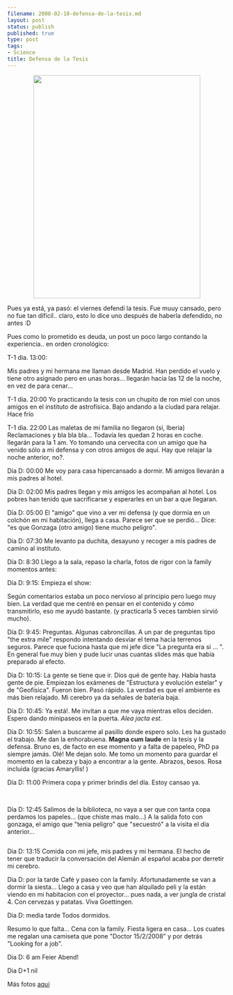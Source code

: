 ```yaml
--- 
filename: 2008-02-18-defensa-de-la-tesis.md
layout: post
status: publish
published: true
type: post
tags: 
- Science
title: Defensa de la Tesis
---
```

<p style="text-align:center;"><a href="http://lh4.google.com/brunosan/R7lgfYsdlxI/AAAAAAAABJI/fWxB_3GSrXI/IMG_9770.JPG?imgmax=512"><img class="aligncenter" src="http://lh4.google.com/brunosan/R7lgfYsdlxI/AAAAAAAABJI/fWxB_3GSrXI/IMG_9770.JPG?imgmax=512" border="0" alt="" width="384" height="512" /></a></p>
Pues ya está, ya pasó: el viernes defendí la tesis. Fue muuy cansado, pero no fue tan difícil.. claro, esto lo dice uno después de haberla defendido, no antes :D

Pues como lo prometido es deuda, un post un poco largo contando la experiencia.. en orden cronológico:

<!--more-->T-1 dia. 13:00:
Mis padres y mi hermana me llaman desde Madrid. Han perdido el vuelo y tiene otro asignado pero en unas horas... llegarán hacia las 12 de la noche, en vez de para cenar...

T-1 dia. 20:00
Yo practicando la tesis con un chupito de ron miel con unos amigos en el instituto de astrofísica. Bajo andando a la ciudad para relajar. Hace frío

T-1 dia. 22:00
Las maletas de mi familia no llegaron (si, Iberia) Reclamaciones y bla bla bla... Todavía les quedan 2 horas en coche. llegarán para la 1 am. Yo tomando una cervecita con un amigo que ha venido sólo a mi defensa y con otros amigos de aquí. Hay que relajar la noche anterior, no?.

Día D: 00:00
Me voy para casa hipercansado a dormir. Mi amigos llevarán a mis padres al hotel.

Día D: 02:00
Mis padres llegan y mis amigos les acompañan al hotel. Los pobres han tenido que sacrificarse y esperarles en un bar a que llegaran.

Día D: 05:00
El "amigo" que vino a ver mi defensa (y que dormía en un colchón en mi habitación), llega a casa. Parece ser que se perdió... Dice: "es que Gonzaga (otro amigo) tiene mucho peligro".

Día D: 07:30
Me levanto pa duchita, desayuno y recoger a mis padres de camino al instituto.

Día D: 8:30
Llego a la sala, repaso la charla, fotos de rigor con la family momentos antes:
<a href="http://lh3.google.com/brunosan/R7lgZIsdltI/AAAAAAAABIo/psOP7-BEzbU/IMG_9759.JPG?imgmax=512"><img src="http://lh3.google.com/brunosan/R7lgZIsdltI/AAAAAAAABIo/psOP7-BEzbU/IMG_9759.JPG?imgmax=512" border="0" alt="" /></a>
<a href="http://lh6.google.com/brunosan/R7lgc4sdlvI/AAAAAAAABI4/U5nbR3EXklM/IMG_9764.JPG?imgmax=512"><img src="http://lh6.google.com/brunosan/R7lgc4sdlvI/AAAAAAAABI4/U5nbR3EXklM/IMG_9764.JPG?imgmax=512" border="0" alt="" /></a>

Día D: 9:15:
Empieza el show:
<a href="http://bp1.blogger.com/_I9rCc9BaIkw/R7lnjYsdl_I/AAAAAAAABME/FKdHfjLWSTw/s1600-h/IMAGE_00235.jpg"><img class="aligncenter" src="http://bp1.blogger.com/_I9rCc9BaIkw/R7lnjYsdl_I/AAAAAAAABME/FKdHfjLWSTw/s320/IMAGE_00235.jpg" border="0" alt="" /></a>

Según comentarios estaba un poco nervioso al principio pero luego muy bien. La verdad que me centré en pensar en el contenido y cómo transmitirlo, eso me ayudó bastante. (y practicarla 5 veces tambien sirvió mucho).

Día D: 9:45:
Preguntas.
Algunas cabroncillas.
A un par de preguntas tipo "the extra mile" respondo intentando desviar el tema hacia terrenos seguros. Parece que fuciona hasta que mi jefe dice "La pregunta era si ... ".
En general fue muy bien y pude lucir unas cuantas slides más que había preparado al efecto.

Dia D: 10:15:
La gente se tiene que ir. Dios qué de gente hay. Había hasta gente de pie.
Empiezan los exámenes de "Estructura y evolución estelar" y de "Geofísica".
Fueron bien. Pasó rápido. La verdad es que el ambiente es más bien relajado.
Mi cerebro ya da señales de batería baja.

Día D: 10:45:
Ya está!. Me invitan a que me vaya mientras ellos deciden. Espero dando minipaseos en la puerta. *Alea jacta est*.

Día D: 10:55:
Salen a buscarme al pasillo donde espero solo. Les ha gustado el trabajo. Me dan la enhorabuena. **Magna cum laude** en la tesis y la defensa. Bruno es, de facto en ese momento y a falta de papeleo, PhD pa siempre jamás. Olé!
Me dejan solo. Me tomo un momento para guardar el momento en la cabeza y bajo a encontrar a la gente. Abrazos, besos. Rosa incluida (gracias Amaryllis! )

Día D: 11:00
Primera copa y primer brindis del día. Estoy cansao ya.
<a href="http://lh3.google.com/brunosan/R7lgeIsdlwI/AAAAAAAABJA/GhCARm5ZNc0/IMG_9767.JPG?imgmax=512"><img src="http://lh3.google.com/brunosan/R7lgeIsdlwI/AAAAAAAABJA/GhCARm5ZNc0/IMG_9767.JPG?imgmax=512" border="0" alt="" /></a>

&nbsp;

Día D: 12:45
Salimos de la biblioteca, no vaya a ser que con tanta copa perdamos los papeles... (que chiste mas malo...)
A la salida foto con gonzaga, el amigo que "tenia peligro" que "secuestró" a la visita el dia anterior...

<a href="http://lh3.google.com/brunosan/R7lgiIsdl1I/AAAAAAAABJs/Lem-4oA08g8/IMG_9776.JPG?imgmax=512"><img src="http://lh3.google.com/brunosan/R7lgiIsdl1I/AAAAAAAABJs/Lem-4oA08g8/IMG_9776.JPG?imgmax=512" border="0" alt="" /></a>

Dia D: 13:15
Comida con mi jefe, mis padres y mi hermana. El hecho de tener que traducir la conversación del Alemán al español acaba por derretir mi cerebro.

Dia D: por la tarde
Café y paseo con la family. Afortunadamente se van a dormir la siesta... Llego a casa y veo que han alquilado peli y la están viendo en mi habitacion con el proyector... pues nada, a ver jungla de cristal 4. Con cervezas y patatas. Viva Goettingen.

Dia D: media tarde
Todos dormidos.

Resumo lo que falta...
Cena con la family. Fiesta ligera en casa...
Los cuates me regalan una camiseta que pone "Doctor 15/2/2008" y por detrás "Looking for a job".
<a href="http://lh6.google.com/brunosan/R7lgn4sdl8I/AAAAAAAABKk/B-zJvw2EqpQ/IMG_9794.JPG?imgmax=512"><img src="http://lh6.google.com/brunosan/R7lgn4sdl8I/AAAAAAAABKk/B-zJvw2EqpQ/IMG_9794.JPG?imgmax=512" border="0" alt="" /></a>

Dia D: 6 am
Feier Abend!

Dia D+1
nil

Más fotos <a href="http://picasaweb.google.com/brunosan/Defense?authkey=Gv1sRgCKrbq8TGw6HQfA&amp;feat=directlink">aqui</a>
